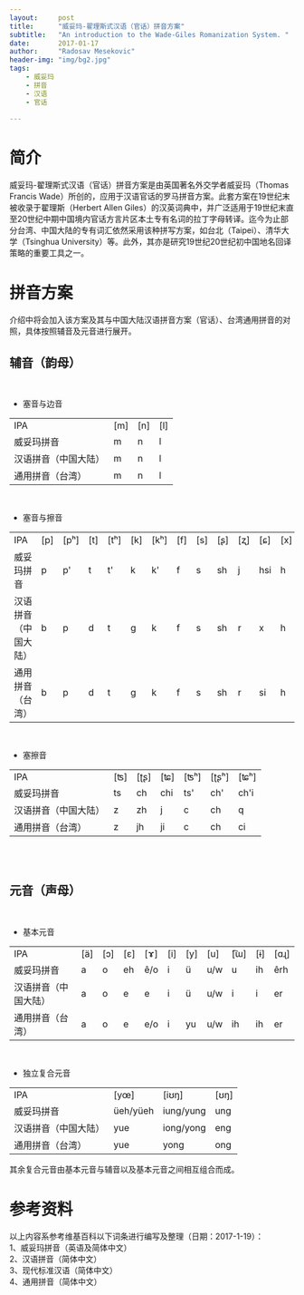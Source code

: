```yaml
---
layout:     post
title:      "威妥玛-翟理斯式汉语（官话）拼音方案"
subtitle:   "An introduction to the Wade-Giles Romanization System. "
date:       2017-01-17
author:     "Radosav Mesekovic"
header-img: "img/bg2.jpg"
tags:
    - 威妥玛
    - 拼音
    - 汉语
    - 官话
    
---
```


# 简介

威妥玛-翟理斯式汉语（官话）拼音方案是由英国著名外交学者威妥玛（Thomas Francis Wade）所创的，应用于汉语官话的罗马拼音方案。此套方案在19世纪末被收录于翟理斯（Herbert Allen Giles）的汉英词典中，并广泛适用于19世纪末直至20世纪中期中国境内官话方言片区本土专有名词的拉丁字母转译。迄今为止部分台湾、中国大陆的专有词汇依然采用该种拼写方案，如台北（Taipei）、清华大学（Tsinghua University）等。此外，其亦是研究19世纪20世纪初中国地名回译策略的重要工具之一。

# 拼音方案

介绍中将会加入该方案及其与中国大陆汉语拼音方案（官话）、台湾通用拼音的对照，具体按照辅音及元音进行展开。

## 辅音（韵母）

<br>

* 塞音与边音 
<table> 
   <tr>
       <td>IPA</td>
       <td>[m]</td>
       <td>[n]</td>
       <td>[l]</td>
    </tr>
    <tr>
        <td>威妥玛拼音</td>
        <td>m</td>
        <td>n</td>
        <td>l</td>
    </tr>
    <tr>
        <td>汉语拼音（中国大陆）</td>
        <td>m</td>
        <td>n</td>
        <td>l</td>
    </tr>
    <tr>
        <td>通用拼音（台湾）</td>
        <td>m</td>
        <td>n</td>
        <td>l</td>
    </tr>
</table> 
<br>

* 塞音与擦音
<table>    
   <tr>    
        <td>IPA</td>
        <td>[p]</td>
        <td>[pʰ]</td>
        <td>[t]</td>
        <td>[tʰ]</td>
        <td>[k]</td>
        <td>[kʰ]</td>
        <td>[f]</td>
        <td>[s]</td>
        <td>[ʂ]</td>
        <td>[ʐ]</td>
        <td>[ɕ]</td>
        <td>[x]</td>
    </tr>
    <tr>
        <td>威妥玛拼音</td>
        <td>p</td>
        <td>p'</td>
        <td>t</td>
        <td>t'</td>
        <td>k</td>
        <td>k'</td>
        <td>f</td>
        <td>s</td>
        <td>sh</td>
        <td>j</td>
        <td>hsi</td>
        <td>h</td>
    </tr>
    <tr>   
        <td>汉语拼音（中国大陆）</td>
        <td>b</td>
        <td>p</td>
        <td>d</td>    
        <td>t</td>    
        <td>g</td>    
        <td>k</td>    
        <td>f</td>    
        <td>s</td>    
        <td>sh</td>    
        <td>r</td>    
        <td>x</td>    
        <td>h</td>
    </tr>
    <tr>
    <td>通用拼音（台湾）</td>
    <td>b</td>
    <td>p</td>
    <td>d</td>
    <td>t</td>
    <td>g</td>
    <td>k</td>
    <td>f</td>
    <td>s</td>
    <td>sh</td>
    <td>r</td>
    <td>si</td>
    <td>h</td>
     </tr>
</table>
<br>

* 塞擦音
<table>  
    <tr>
        <td>IPA</td>
        <td>[ʦ]</td>
        <td>[ʈʂ]</td>
        <td>[ʨ]</td>
        <td>[ʦʰ]</td>
        <td>[ʈʂʰ]</td>
        <td>[ʨʰ]</td>
    </tr>
    <tr>
        <td>威妥玛拼音</td>
        <td>ts</td>
        <td>ch</td>
        <td>chi</td>
        <td>ts'</td>
        <td>ch'</td>
        <td>ch'i</td>
    </tr>
    <tr>
        <td>汉语拼音（中国大陆）</td>
        <td>z</td>
        <td>zh</td>
        <td>j</td>
        <td>c</td>
        <td>ch</td>
        <td>q</td>
    </tr>
    <tr>
        <td>通用拼音（台湾）</td>
        <td>z</td>
        <td>jh</td>
        <td>ji</td>
        <td>c</td>
        <td>ch</td>
        <td>ci</td>
    </tr>
</table>
<br>
<br>

## 元音（声母）
<br>

* 基本元音
<table>
   <tr>
      <td>IPA</td>
      <td>[ä]</td>
      <td>[ɔ]</td>
      <td>[ɛ]</td>
      <td>[ɤ]</td>
      <td>[i]</td>
      <td>[y]</td>
      <td>[u]</td>
      <td>[͡ɯ]</td>
      <td>[ɨ]</td>
      <td>[ɑɻ]</td>
   </tr>
   <tr>
      <td>威妥玛拼音</td>
      <td>a</td>
      <td>o</td>
      <td>eh</td>
      <td>ê/o</td>
      <td>i</td>
      <td>ü</td>
      <td>u/w</td>
      <td>u</td>
      <td>ih</td>
      <td>êrh</td>
   </tr>
   <tr>
      <td>汉语拼音（中国大陆）</td>
      <td>a</td>
      <td>o</td>
      <td>e</td>
      <td>e</td>
      <td>i</td>
      <td>ü</td>
      <td>u/w</td>
      <td>i</td>
      <td>i</td>
      <td>er</td>
   </tr>
   <tr>
      <td>通用拼音（台湾）</td>
      <td>a</td>
      <td>o</td>
      <td>e</td>
      <td>e/o</td>
      <td>i</td>
      <td>yu</td>
      <td>u/w</td>
      <td>ih</td>
      <td>ih</td>
      <td>er</td>
   </tr>
</table>
<br>

* 独立复合元音
<table>  
    <tr>
        <td>IPA</td>
        <td>[yœ]</td>
        <td>[iʊŋ]</td>
        <td>[ʊŋ]</td>
    </tr>
    <tr>
        <td>威妥玛拼音</td>
        <td>üeh/yüeh</td>
        <td>iung/yung</td>
        <td>ung</td>
    </tr>
    <tr>
        <td>汉语拼音（中国大陆）</td>
        <td>yue</td>
        <td>iong/yong</td>
        <td>eng</td>
    </tr>
    <tr>
        <td>通用拼音（台湾）</td>
        <td>yue</td>
        <td>yong</td>
        <td>ong</td>
    </tr>
</table>
其余复合元音由基本元音与辅音以及基本元音之间相互组合而成。

# 参考资料
以上内容系参考维基百科以下词条进行编写及整理（日期：2017-1-19）：<br>
1、威妥玛拼音（英语及简体中文）<br>
2、汉语拼音（简体中文）<br>
3、现代标准汉语（简体中文）<br>
4、通用拼音（简体中文）<br>
